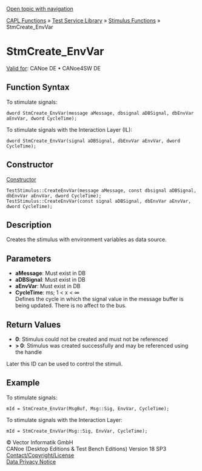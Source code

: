 [Open topic with navigation](../../../../../CANoeDEFamily.htm#Topics/CAPLFunctions/Test/Functions/CAPLfunctionStmCreateEnvVar.md)

[CAPL Functions](../../CAPLfunctions.md) » [Test Service Library](../CAPLfunctionsTSLOverview.md) » [Stimulus Functions](../CAPLfunctionsTSLStimulusOverview.md) » StmCreate_EnvVar

# StmCreate_EnvVar

[Valid for](../../../Shared/FeatureAvailability.md): CANoe DE • CANoe4SW DE

## Function Syntax

To stimulate signals:

```
dword StmCreate_EnvVar(message aMessage, dbsignal aDBSignal, dbEnvVar aEnvVar, dword CycleTime);
```

To stimulate signals with the Interaction Layer (IL):

```
dword StmCreate_EnvVar(signal aDBSignal, dbEnvVar aEnvVar, dword CycleTime);
```

## Constructor

[Constructor](../../../Shared/CAPL/General/ClassesAndObjects.md)

```
TestStimulus::CreateEnvVar(message aMessage, const dbsignal aDBSignal, dbEnvVar aEnvVar, dword CycleTime);
TestStimulus::CreateEnvVar(const signal aDBSignal, dbEnvVar aEnvVar, dword CycleTime);
```

## Description

Creates the stimulus with environment variables as data source.

## Parameters

- **aMessage**: Must exist in DB
- **aDBSignal**: Must exist in DB
- **aEnvVar**: Must exist in DB
- **CycleTime**: ms; 1 < x < ∞  
  Defines the cycle in which the signal value in the message buffer is being updated. There is no affect to the bus.

## Return Values

- **0**: Stimulus could not be created and must not be referenced
- **> 0**: Stimulus was created successfully and may be referenced using the handle

Later this ID can be used to control the stimuli.

## Example

To stimulate signals:

```
mId = StmCreate_EnvVar(MsgBuf, Msg::Sig, EnvVar, CycleTime);
```

To stimulate signals with the Interaction Layer:

```
mId = StmCreate_EnvVar(Msg::Sig, EnvVar, CycleTime);
```

© Vector Informatik GmbH  
CANoe (Desktop Editions & Test Bench Editions) Version 18 SP3  
[Contact/Copyright/License](../../../Shared/ContactCopyrightLicense.md)  
[Data Privacy Notice](https://www.vector.com/int/en/company/get-info/privacy-policy/)